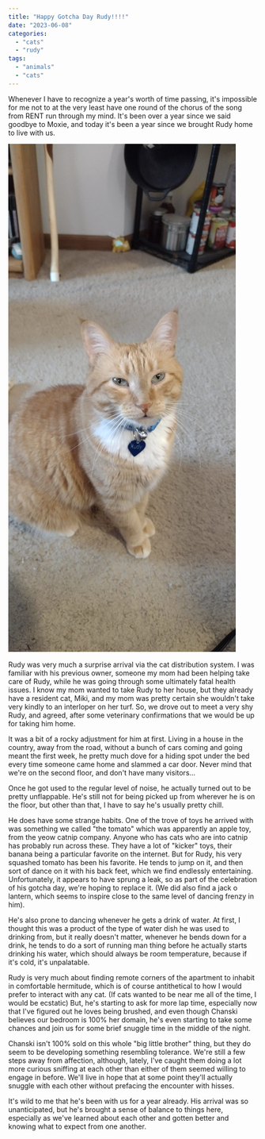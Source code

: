 ```yaml
---
title: "Happy Gotcha Day Rudy!!!!"
date: "2023-06-08"
categories: 
  - "cats"
  - "rudy"
tags: 
  - "animals"
  - "cats"
---
```


Whenever I have to recognize a year's worth of time passing, it's impossible for me not to at the very least have one round of the chorus of the song from RENT run through my mind. It's been over a year since we said goodbye to Moxie, and today it's been a year since we brought Rudy home to live with us.

![](images/IMG_20230607_201536624-1-scaled.jpg)

Rudy was very much a surprise arrival via the cat distribution system. I was familiar with his previous owner, someone my mom had been helping take care of Rudy, while he was going through some ultimately fatal health issues. I know my mom wanted to take Rudy to her house, but they already have a resident cat, Miki, and my mom was pretty certain she wouldn't take very kindly to an interloper on her turf. So, we drove out to meet a very shy Rudy, and agreed, after some veterinary confirmations that we would be up for taking him home.

It was a bit of a rocky adjustment for him at first. Living in a house in the country, away from the road, without a bunch of cars coming and going meant the first week, he pretty much dove for a hiding spot under the bed every time someone came home and slammed a car door. Never mind that we're on the second floor, and don't have many visitors...

Once he got used to the regular level of noise, he actually turned out to be pretty unflappable. He's still not for being picked up from wherever he is on the floor, but other than that, I have to say he's usually pretty chill.

He does have some strange habits. One of the trove of toys he arrived with was something we called "the tomato" which was apparently an apple toy, from the yeow catnip company. Anyone who has cats who are into catnip has probably run across these. They have a lot of "kicker" toys, their banana being a particular favorite on the internet. But for Rudy, his very squashed tomato has been his favorite. He tends to jump on it, and then sort of dance on it with his back feet, which we find endlessly entertaining. Unfortunately, it appears to have sprung a leak, so as part of the celebration of his gotcha day, we're hoping to replace it. (We did also find a jack o lantern, which seems to inspire close to the same level of dancing frenzy in him).

He's also prone to dancing whenever he gets a drink of water. At first, I thought this was a product of the type of water dish he was used to drinking from, but it really doesn't matter, whenever he bends down for a drink, he tends to do a sort of running man thing before he actually starts drinking his water, which should always be room temperature, because if it's cold, it's unpalatable.

Rudy is very much about finding remote corners of the apartment to inhabit in comfortable hermitude, which is of course antithetical to how I would prefer to interact with any cat. (If cats wanted to be near me all of the time, I would be ecstatic) But, he's starting to ask for more lap time, especially now that I've figured out he loves being brushed, and even though Chanski believes our bedroom is 100% her domain, he's even starting to take some chances and join us for some brief snuggle time in the middle of the night.

Chanski isn't 100% sold on this whole "big little brother" thing, but they do seem to be developing something resembling tolerance. We're still a few steps away from affection, although, lately, I've caught them doing a lot more curious sniffing at each other than either of them seemed willing to engage in before. We'll live in hope that at some point they'll actually snuggle with each other without prefacing the encounter with hisses.

It's wild to me that he's been with us for a year already. His arrival was so unanticipated, but he's brought a sense of balance to things here, especially as we've learned about each other and gotten better and knowing what to expect from one another.
